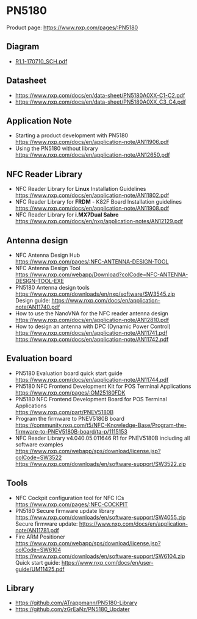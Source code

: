# PN5180

Product page: <https://www.nxp.com/pages/:PN5180>

## Diagram

- [R1.1-170710_SCH.pdf](R1.1-170710_SCH.pdf)

## Datasheet

- <https://www.nxp.com/docs/en/data-sheet/PN5180A0XX-C1-C2.pdf>
- <https://www.nxp.com/docs/en/data-sheet/PN5180A0XX_C3_C4.pdf>

## Application Note

- Starting a product development with PN5180
  <br><https://www.nxp.com/docs/en/application-note/AN11906.pdf>
- Using the PN5180 without library
  <br><https://www.nxp.com/docs/en/application-note/AN12650.pdf>

## NFC Reader Library

- NFC Reader Library for **Linux** Installation Guidelines
  <br><https://www.nxp.com/docs/en/application-note/AN11802.pdf>
- NFC Reader Library for **FRDM** - K82F Board Installation guidelines
  <br><https://www.nxp.com/docs/en/application-note/AN11908.pdf>
- NFC Reader Library for **i.MX7Dual Sabre**
  <br><https://www.nxp.com/docs/en/nxp/application-notes/AN12129.pdf>

## Antenna design

- NFC Antenna Design Hub
  <br><https://www.nxp.com/pages/:NFC-ANTENNA-DESIGN-TOOL>
- NFC Antenna Design Tool
  <br><https://www.nxp.com/webapp/Download?colCode=NFC-ANTENNA-DESIGN-TOOL-EXE>
- PN5180 Antenna design tools
  <br><https://www.nxp.com/downloads/en/nxp/software/SW3545.zip>
  <br>Design guide: <https://www.nxp.com/docs/en/application-note/AN11740.pdf>
- How to use the NanoVNA for the NFC reader antenna design
  <br><https://www.nxp.com/docs/en/application-note/AN12810.pdf>
- How to design an antenna with DPC (Dynamic Power Control)
  <br><https://www.nxp.com/docs/en/application-note/AN11741.pdf>
  <br><https://www.nxp.com/docs/en/application-note/AN11742.pdf>

## Evaluation board

- PN5180 Evaluation board quick start guide
  <br><https://www.nxp.com/docs/en/application-note/AN11744.pdf>
- PN5180 NFC Frontend Development Kit for POS Terminal Applications
  <br><https://www.nxp.com/pages/:OM25180FDK>
- PN5180 NFC Frontend Development Board for POS Terminal Applications
  <br><https://www.nxp.com/part/PNEV5180B>
- Program the firmware to PNEV5180B board
  <br><https://community.nxp.com/t5/NFC-Knowledge-Base/Program-the-firmware-to-PNEV5180B-board/ta-p/1115153>
- NFC Reader Library v4.040.05.011646 R1 for PNEV5180B including all software examples
  <br><https://www.nxp.com/webapp/sps/download/license.jsp?colCode=SW3522>
  <br><https://www.nxp.com/downloads/en/software-support/SW3522.zip>

## Tools

- NFC Cockpit configuration tool for NFC ICs
  <br><https://www.nxp.com/pages/:NFC-COCKPIT>
- PN5180 Secure firmware update library
  <br><https://www.nxp.com/downloads/en/software-support/SW4055.zip>
  <br>Secure firmware update: <https://www.nxp.com/docs/en/application-note/AN11781.pdf>
- Fire ARM Positioner
  <br><https://www.nxp.com/webapp/sps/download/license.jsp?colCode=SW6104>
  <br><https://www.nxp.com/downloads/en/software-support/SW6104.zip>
  <br>Quick start guide: <https://www.nxp.com/docs/en/user-guide/UM11425.pdf>

## Library

- <https://github.com/ATrappmann/PN5180-Library>
- <https://github.com/zGrEaNz/PN5180_Updater>
